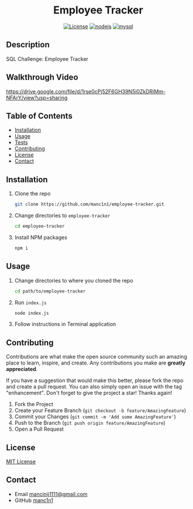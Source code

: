 <div align="center">

# Employee Tracker

[![License](https://img.shields.io/github/license/manc1n1/svg-logo-maker.svg?style=for-the-badge)](https://github.com/manc1n1/employee-tracker/blob/master/LICENSE)
[![nodejs][node.js]][nodejs-url]
[![mysql][mysql]][mysql-url]

</div>

## Description

SQL Challenge: Employee Tracker

## Walkthrough Video

https://drive.google.com/file/d/1rse0cPj52F6GH39N5i0ZkDRiMm-NFArY/view?usp=sharing

## Table of Contents

-   [Installation](#installation)
-   [Usage](#usage)
-   [Tests](#tests)
-   [Contributing](#contributing)
-   [License](#license)
-   [Contact](#contact)

## Installation

1.  Clone the repo

    ```sh
    git clone https://github.com/manc1n1/employee-tracker.git
    ```

2.  Change directories to `employee-tracker`

    ```sh
    cd employee-tracker
    ```

3.  Install NPM packages

    ```sh
    npm i
    ```

## Usage

1. Change directories to where you cloned the repo

    ```sh
    cd path/to/employee-tracker
    ```

2. Run `index.js`

    ```sh
    node index.js
    ```

3. Follow instructions in Terminal application

## Contributing

Contributions are what make the open source community such an amazing place to learn, inspire, and create. Any contributions you make are **greatly appreciated**.

If you have a suggestion that would make this better, please fork the repo and create a pull request. You can also simply open an issue with the tag "enhancement".
Don't forget to give the project a star! Thanks again!

1. Fork the Project
2. Create your Feature Branch (`git checkout -b feature/AmazingFeature`)
3. Commit your Changes (`git commit -m 'Add some AmazingFeature'`)
4. Push to the Branch (`git push origin feature/AmazingFeature`)
5. Open a Pull Request

## License

[MIT License](https://opensource.org/licenses/MIT)

## Contact

-   Email mancinij1111@gmail.com
-   GitHub [manc1n1](https://github.com/manc1n1)

[node.js]: https://img.shields.io/badge/node.js-333?style=for-the-badge&logo=nodedotjs
[nodejs-url]: https://nodejs.org/
[mysql]: https://img.shields.io/badge/mysql-fff?style=for-the-badge&logo=mysql
[mysql-url]: https://www.mysql.com/
